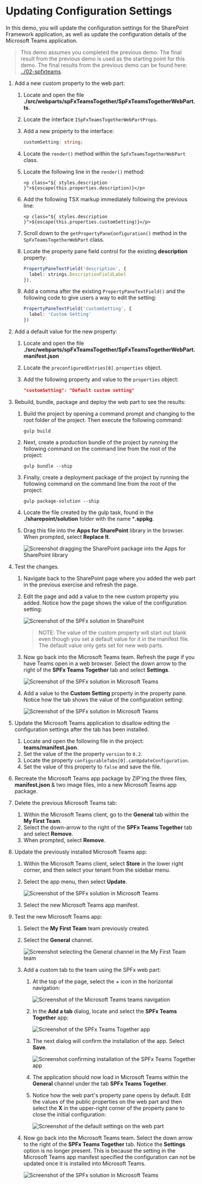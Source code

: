 # Updating Configuration Settings

In this demo, you will update the configuration settings for the SharePoint Framework application, as well as update the configuration details of the Microsoft Teams application.

> This demo assumes you completed the previous demo. The final result from the previous demo is used as the starting point for this demo. The final results from the previous demo can be found here: [../02-spfxteams](../02-spfxteams).

1. Add a new custom property to the web part:
    1. Locate and open the file **./src/webparts/spFxTeamsTogether/SpFxTeamsTogetherWebPart.ts**.
    1. Locate the interface `ISpFxTeamsTogetherWebPartProps`.
    1. Add a new property to the interface:

        ```ts
        customSetting: string;
        ```

    1. Locate the `render()` method within the `SpFxTeamsTogetherWebPart` class.
    1. Locate the following line in the `render()` method:

        ```tsx
        <p class="${ styles.description }">${escape(this.properties.description)}</p>
        ```

    1. Add the following TSX markup immediately following the previous line:

        ```tsx
        <p class="${ styles.description }">${escape(this.properties.customSetting)}</p>
        ```

    1. Scroll down to the `getPropertyPaneConfiguration()` method in the `SpFxTeamsTogetherWebPart` class.
    1. Locate the property pane field control for the existing **description** property:

        ```ts
        PropertyPaneTextField('description', {
          label: strings.DescriptionFieldLabel
        }),
        ```

    1. Add a comma after the existing `PropertyPaneTextField()` and the following code to give users a way to edit the setting:

        ```ts
        PropertyPaneTextField('customSetting', {
          label: 'Custom Setting'
        })
        ```

1. Add a default value for the new property:
    1. Locate and open the file **./src/webparts/spFxTeamsTogether/SpFxTeamsTogetherWebPart.manifest.json**
    1. Locate the `preconfiguredEntries[0].properties` object.
    1. Add the following property and value to the `properties` object:

        ```json
        "customSetting": "Default custom setting"
        ```

1. Rebuild, bundle, package and deploy the web part to see the results:
    1. Build the project by opening a command prompt and changing to the root folder of the project. Then execute the following command:

        ```shell
        gulp build
        ```

    1. Next, create a production bundle of the project by running the following command on the command line from the root of the project:

        ```shell
        gulp bundle --ship
        ```

    1. Finally, create a deployment package of the project by running the following command on the command line from the root of the project:

        ```shell
        gulp package-solution --ship
        ```

    1. Locate the file created by the gulp task, found in the **./sharepoint/solution** folder with the name ***.sppkg**.
    1. Drag this file into the **Apps for SharePoint** library in the browser. When prompted, select **Replace It**.

        ![Screenshot dragging the SharePoint package into the Apps for SharePoint library](../../Images/updateSolution-01.png)

1. Test the changes.
    1. Navigate back to the SharePoint page where you added the web part in the previous exercise and refresh the page.
    1. Edit the page and add a value to the new custom property you added. Notice how the page shows the value of the configuration setting:

        ![Screenshot of the SPFx solution in SharePoint](../../Images/updateSettings-01.png)

        > NOTE: The value of the custom property will start out blank even though you set a default value
        > for it in the manifest file. The default value only gets set for new web parts.

    1. Now go back into the Microsoft Teams team. Refresh the page if you have Teams open in a web browser. Select the down arrow to the right of the **SPFx Teams Together** tab and select **Settings**.

        ![Screenshot of the SPFx solution in Microsoft Teams](../../Images/updateSettings-02.png)

    1. Add a value to the **Custom Setting** property in the property pane. Notice how the tab shows the value of the configuration setting:

        ![Screenshot of the SPFx solution in Microsoft Teams](../../Images/updateSettings-03.png)

1. Update the Microsoft Teams application to disallow editing the configuration settings after the tab has been installed.
    1. Locate and open the following file in the project: **teams/manifest.json**.
    1. Set the value of the the property `version` to `0.2`.
    1. Locate the property `configurableTabs[0].canUpdateConfiguration`.
    1. Set the value of this property to `false` and save the file.
1. Recreate the Microsoft Teams app package by ZIP'ing the three files, **manifest.json** & two image files, into a new Microsoft Teams app package.
1. Delete the previous Microsoft Teams tab:
    1. Within the Microsoft Teams client, go to the **General** tab within the **My First Team**.
    1. Select the down-arrow to the right of the **SPFx Teams Together** tab and select **Remove**.
    1. When prompted, select **Remove**.
1. Update the previously installed Microsoft Teams app:
    1. Within the Microsoft Teams client, select **Store** in the lower right corner, and then select your tenant from the sidebar menu.
    1. Select the app menu, then select **Update**.

        ![Screenshot of the SPFx solution in Microsoft Teams](../../Images/updateSettings-04.png)

    1. Select the new Microsoft Teams app manifest.
1. Test the new Microsoft Teams app:
    1. Select the **My First Team** team previously created.
    1. Select the **General** channel.

        ![Screenshot selecting the General channel in the My First Team team](../../Images/addTab-01.png)

    1. Add a custom tab to the team using the SPFx web part:
        1. At the top of the page, select the + icon in the horizontal navigation:

            ![Screenshot of the Microsoft Teams teams navigation](../../Images/addTab-02.png)

        1. In the **Add a tab** dialog, locate and select the **SPFx Teams Together** app:

            ![Screenshot of the SPFx Teams Together app](../../Images/addTab-09.png)

        1. The next dialog will confirm the installation of the app. Select **Save**.

            ![Screenshot confirming installation of the SPFx Teams Together app](../../Images/addTab-07.png)

        1. The application should now load in Microsoft Teams within the **General** channel under the tab **SPFx Teams Together**.

        1. Notice how the web part's property pane opens by default. Edit the values of the public properties on the web part and then select the **X** in the upper-right corner of the property pane to close the initial configuration:

            ![Screenshot of the default settings on the web part](../../Images/updateSettings-05.png)

    1. Now go back into the Microsoft Teams team. Select the down arrow to the right of the **SPFx Teams Together** tab. Notice the **Settings** option is no longer present. This is because the setting in the Microsoft Teams app manifest specified the configuration can not be updated once it is installed into Microsoft Teams.

        ![Screenshot of the SPFx solution in Microsoft Teams](../../Images/updateSettings-06.png)
